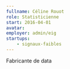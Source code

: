 ```yaml
---
fullname: Céline Rouot
role: Statisticienne
start: 2016-04-01
avatar:
employer: admin/eig
startups:
    - signaux-faibles
---
```


Fabricante de data
